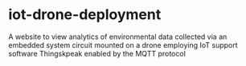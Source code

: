 # iot-drone-deployment
A website to view analytics of environmental data collected via an embedded system circuit mounted on a drone employing IoT support software Thingskpeak enabled by the MQTT protocol
